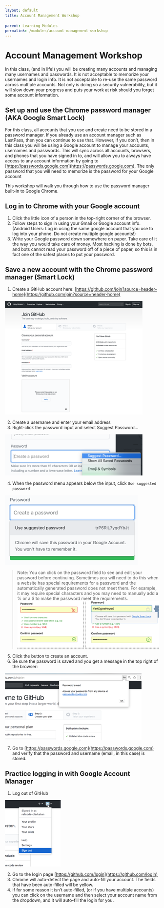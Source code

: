 ```yaml
---
layout: default
title: Account Management Workshop

parent: Learning Modules
permalink: /modules/account-management-workshop
---
```


# Account Management Workshop
In this class, (and in life!) you will be creating many accounts and managing many usernames and passwords. It is not acceptable to memorize your usernames and login info. It is not acceptable to re-use the same password across multiple accounts. Not only is doing so a security vulnerability, but it will slow down your progress and puts your work at risk should you forget some account information. 

## Set up and use the Chrome password manager (AKA Google Smart Lock)
For this class, all accounts that you use and create need to be stored in a password manager. If you already use an account manager such as LastPass, then you can continue to use that. However, if you don’t, then in this class you will be using a Google account to manage your accounts, usernames and passwords. This will sync across all accounts, browsers, and phones that you have signed in to, and will allow you to always have access to any account information by going to [https://passwords.google.com](https://passwords.google.com). The only password that you will need to memorize is the password for your Google account

This workshop will walk you through how to use the password manager built-in to Google Chrome.

## Log in to Chrome with your Google account
1. Click the little icon of a person in the top-right corner of the browser.
2. Follow steps to sign in using your Gmail or Google account info. (Android Users: Log in using the same google account that you use to log into your phone. Do not create multiple google accounts!)
3. Write your Google password down somewhere on paper. Take care of it the way you would take care of money. Most hacking is done by bots, and bots cannot read your password off of a piece of paper, so this is in fact one of the safest places to put your password.

## Save a new account with the Chrome password manager (Smart Lock)
1. Create a GitHub account here: [https://github.com/join?source=header-home](https://github.com/join?source=header-home)

<img alt="Github signup page" src="./account-management-workshop-1.png" width="450px" />

2. Create a username and enter your email address
3. Right-click the password input and select Suggest Password...

<img alt="Github signup page" src="./account-management-workshop-2.png" width="450px" />

4. When the password menu appears below the input, click `Use suggested password`

<img alt="Suggest password" src="./account-management-workshop-3.png" />

> Note: You can click on the password field to see and edit your password before continuing. Sometimes you will need to do this when a website has special requirements for a password and the automatically generated password does not meet them. For example, it may require special characters and you may need to manually add a % or a $ to make the password meet the requirements.
> <img alt="View password" src="./account-management-workshop-4.png" />

5. Click the button to create an account.
6. Be sure the password is saved and you get a message in the top right of the browser:

<img alt="Password saved message" src="./account-management-workshop-5.png" />

7. Go to [https://passwords.google.com](https://passwords.google.com) and verify that the password and username (email, in this case) is stored.

## Practice logging in with Google Account Manager
1. Log out of GitHub 

<img alt="Logout of Github" src="./account-management-workshop-6.png" />

2. Go to the login page [https://github.com/login](https://github.com/login)
3. Chrome will auto-detect the page and auto-fill your account. The fields that have been auto-filled will be yellow.
4. If for some reason it isn’t auto-filled, (or if you have multiple accounts) you can click on the username and then select your account name from the dropdown, and it will auto-fill the login for you.
